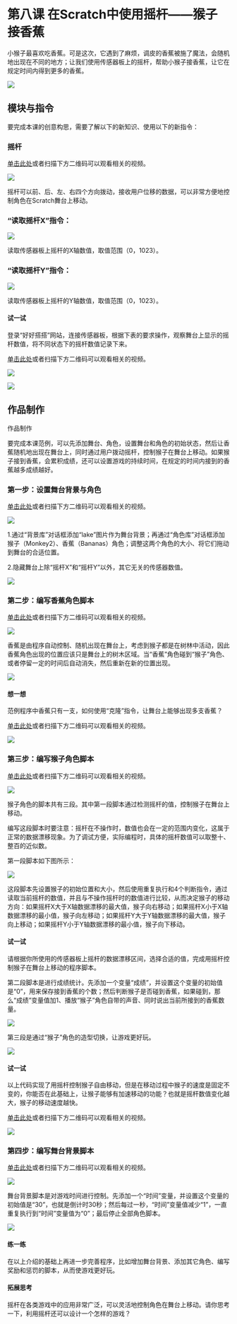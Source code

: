 # 第八课  在Scratch中使用摇杆――猴子接香蕉

小猴子最喜欢吃香蕉。可是这次，它遇到了麻烦，调皮的香蕉被施了魔法，会随机地出现在不同的地方；让我们使用传感器板上的摇杆，帮助小猴子接香蕉，让它在规定时间内得到更多的香蕉。

![](../../.gitbook/assets/Scratch-sensor8-1.png)

## 模块与指令

要完成本课的创意构思，需要了解以下的新知识、使用以下的新指令：

### 摇杆

[单击此处](http://www.haohaodada.com/video/b10801)或者扫描下方二维码可以观看相关的视频。

![](../../.gitbook/assets/Scratch-sensor8-3.png)

摇杆可以前、后、左、右四个方向拨动，接收用户位移的数据，可以非常方便地控制角色在Scratch舞台上移动。

### “读取摇杆X”指令：

![](../../.gitbook/assets/Scratch-sensor8-4.png)

读取传感器板上摇杆的X轴数值，取值范围（0，1023）。

### “读取摇杆Y”指令：

![](../../.gitbook/assets/Scratch-sensor8-5.png)

读取传感器板上摇杆的Y轴数值，取值范围（0，1023）。

#### 试一试

登录“好好搭搭”网站，连接传感器板，根据下表的要求操作，观察舞台上显示的摇杆数值，将不同状态下的摇杆数值记录下来。

[单击此处](http://www.haohaodada.com/video/b10802)或者扫描下方二维码可以观看相关的视频。

![](../../.gitbook/assets/Scratch-sensor8-6.png)

![](../../.gitbook/assets/Scratch-sensor8-b1.png)

## 作品制作

作品制作

要完成本课范例，可以先添加舞台、角色，设置舞台和角色的初始状态，然后让香蕉随机地出现在舞台上，同时通过用户拨动摇杆，控制猴子在舞台上移动。如果猴子接到香蕉，会累积成绩，还可以设置游戏的持续时间，在规定的时间内接到的香蕉越多成绩越好。

### 第一步：设置舞台背景与角色

[单击此处](http://www.haohaodada.com/video/b10803)或者扫描下方二维码可以观看相关的视频。

![](../../.gitbook/assets/Scratch-sensor8-8.png)

1.通过“背景库”对话框添加“lake”图片作为舞台背景；再通过“角色库”对话框添加猴子（Monkey2）、香蕉（Bananas）角色；调整这两个角色的大小、将它们拖动到舞台的合适位置。

2.隐藏舞台上除“摇杆X”和“摇杆Y”以外，其它无关的传感器数值。

![](../../.gitbook/assets/Scratch-sensor8-9.png)

### 第二步：编写香蕉角色脚本

[单击此处](http://www.haohaodada.com/video/b10804)或者扫描下方二维码可以观看相关的视频。

![](../../.gitbook/assets/Scratch-sensor8-10.png)

香蕉是由程序自动控制、随机出现在舞台上，考虑到猴子都是在树林中活动，因此香蕉角色出现的位置应该只是舞台上的树木区域。当“香蕉”角色碰到“猴子”角色、或者停留一定的时间后自动消失，然后重新在新的位置出现。

![](../../.gitbook/assets/Scratch-sensor8-11.png)

#### 想一想

范例程序中香蕉只有一支，如何使用“克隆”指令，让舞台上能够出现多支香蕉？ 

[单击此处](http://www.haohaodada.com/video/b10805)或者扫描下方二维码可以观看相关的视频。

![](../../.gitbook/assets/Scratch-sensor8-12.png)

### 第三步：编写猴子角色脚本

[单击此处](http://www.haohaodada.com/video/b10806)或者扫描下方二维码可以观看相关的视频。

![](../../.gitbook/assets/Scratch-sensor8-13.png)

猴子角色的脚本共有三段。其中第一段脚本通过检测摇杆的值，控制猴子在舞台上移动。

编写这段脚本时要注意：摇杆在不操作时，数值也会在一定的范围内变化，这属于正常的数据漂移现象。为了调试方便，实际编程时，具体的摇杆数值可以取整十、整百的近似数。

第一段脚本如下图所示：

![](../../.gitbook/assets/Scratch-sensor8-14.png)

这段脚本先设置猴子的初始位置和大小，然后使用重复执行和4个判断指令，通过读取当前摇杆的数值，并且与不操作摇杆时的数值进行比较，从而决定猴子的移动方向：如果摇杆X大于X轴数据漂移的最大值，猴子向右移动；如果摇杆X小于X轴数据漂移的最小值，猴子向左移动；如果摇杆Y大于Y轴数据漂移的最大值，猴子向上移动；如果摇杆Y小于Y轴数据漂移的最小值，猴子向下移动。

#### 试一试

请根据你所使用的传感器板上摇杆的数据漂移区间，选择合适的值，完成用摇杆控制猴子在舞台上移动的程序脚本。

第二段脚本是进行成绩统计。先添加一个变量“成绩”，并设置这个变量的初始值是“0”，用来保存接到香蕉的个数；然后判断猴子是否碰到香蕉，如果碰到，那么“成绩”变量值加1、播放“猴子”角色自带的声音、同时说出当前所接到的香蕉数量。

![](../../.gitbook/assets/Scratch-sensor8-15.png)

第三段是通过“猴子”角色的造型切换，让游戏更好玩。

![](../../.gitbook/assets/Scratch-sensor8-15.png)

#### 试一试

以上代码实现了用摇杆控制猴子自由移动，但是在移动过程中猴子的速度是固定不变的，你能否在此基础上，让猴子能够有加速移动的功能？也就是摇杆数值变化越大，猴子的移动速度越快。

[单击此处](http://www.haohaodada.com/video/b10807)或者扫描下方二维码可以观看相关的视频。

![](../../.gitbook/assets/Scratch-sensor8-17.png)

### 第四步：编写舞台背景脚本

[单击此处](http://www.haohaodada.com/video/b10808)或者扫描下方二维码可以观看相关的视频。

![](../../.gitbook/assets/Scratch-sensor8-18.png)

舞台背景脚本是对游戏时间进行控制。先添加一个“时间”变量，并设置这个变量的初始值是“30”，也就是倒计时30秒；然后每过一秒，“时间”变量值减少“1”，一直重复执行到“时间”变量值为“0”；最后停止全部角色脚本。

![](../../.gitbook/assets/Scratch-sensor8-19.png)

#### 练一练

在以上介绍的基础上再进一步完善程序，比如增加舞台背景、添加其它角色、编写奖励和惩罚的脚本，从而使游戏更好玩。

#### 拓展思考

摇杆在各类游戏中的应用非常广泛，可以灵活地控制角色在舞台上移动。请你思考一下，利用摇杆还可以设计一个怎样的游戏？

